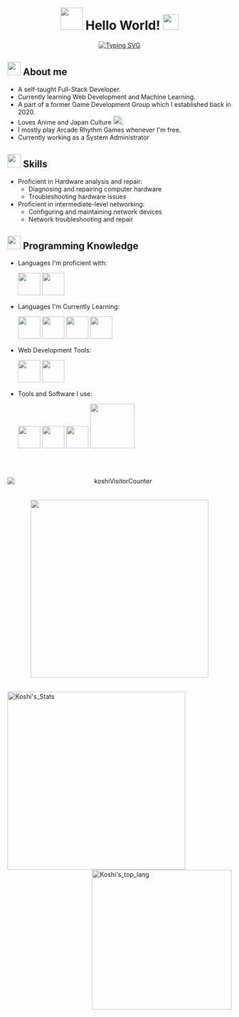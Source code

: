 <h1 align="center"><img src="https://media.giphy.com/media/13xxoHrXk4Rrdm/giphy.gif" width=50> Hello World! <img src='https://media.giphy.com/media/4T8xdbHJ9xbVlREPMW/giphy.gif' width=35></h1>

<p align='center'><a href="https://git.io/typing-svg"><img src="https://readme-typing-svg.demolab.com?font=Coda&size=30&duration=1500&pause=700&color=38DAA7&center=true&width=500&lines=Koshi+Rizumu;%E3%81%93%E3%81%97%E3%83%BC%E3%83%AA%E3%82%BA%E3%83%A0;Software+Developer;Web+Developer;Network+Admin;I.T+Analyst;" alt="Typing SVG" /></a></p>

## <img src="https://media.giphy.com/media/VqdTqQtjlNcqVixij1/giphy.gif" width=30> About me

- A self-taught Full-Stack Developer.
- Currently learning Web Development and Machine Learning.
- A part of a former Game Development Group which I established back in 2020.
- Loves Anime and Japan Culture <img src='https://media.giphy.com/media/MQMO0ckSI4WoIKKHE0/giphy.gif' width=20>.
- I mostly play Arcade Rhythm Games whenever I'm free.
- Currently working as a System Administrator 

## <img src='https://text.media.giphy.com/v1/media/giphy.gif?token=eyJhbGciOiJIUzI1NiIsInR5cCI6IkpXVCJ9.eyJrZXkiOiJwcm9kLTIwMjAtMDQtMjIiLCJzdHlsZSI6ImZsb2F0aWUiLCJ0ZXh0IjoiU2tpbGxzIiwiaWF0IjoxNzIwNTk0MTUxfQ.gS98r4hhOTurWpJDlmdsDNczy9NX-B5n77cKg2p41Gk' width=30> Skills
- Proficient in Hardware analysis and repair:
  - Diagnosing and repairing computer hardware
  - Troubleshooting hardware issues
- Proficient in intermediate-level networking:
  - Configuring and maintaining network devices
  - Network troubleshooting and repair

## <img src='https://media.giphy.com/media/lr1QZ7prMwwkqSSVLa/giphy.gif' width=30> Programming Knowledge
- Languages I'm proficient with:
 
	<img src='https://media.giphy.com/media/LMt9638dO8dftAjtco/giphy.gif' width=50> <img src='https://media.giphy.com/media/ln7z2eWriiQAllfVcn/giphy.gif' width=50>

- Languages I'm Currently Learning:

	<img src='https://i.giphy.com/media/v1.Y2lkPTc5MGI3NjExcDYzbzRiZXN0eWZzNWc2eTZ6dG1nOG5reWo2MzcxZHIxZWx3N2QwMSZlcD12MV9pbnRlcm5hbF9naWZfYnlfaWQmY3Q9cw/eNAsjO55tPbgaor7ma/giphy.gif' width=50> <img src='https://upload.wikimedia.org/wikipedia/commons/1/18/ISO_C%2B%2B_Logo.svg' width=50> <img src='https://cdn.iconscout.com/icon/free/png-512/free-java-60-1174953.png?f=webp&w=256' width=50> <img src='https://i.giphy.com/media/v1.Y2lkPTc5MGI3NjExM2dqeHdkbXpxZzM0Mmd2czIzcm91b3M0YXd5enVyczJtdjYzZGFiaiZlcD12MV9pbnRlcm5hbF9naWZfYnlfaWQmY3Q9cw/kdFc8fubgS31b8DsVu/giphy.gif' width=50>

- Web Development Tools:

	<img src='https://media.giphy.com/media/v1.Y2lkPTc5MGI3NjExYjZhMmE3MDNhOTE2MTk2MzEwOTBkZTdhZjYyYWQ5NjJhYjhjOGI4MiZjdD1z/XAxylRMCdpbEWUAvr8/giphy.gif' width=50> <img src='https://media.giphy.com/media/fsEaZldNC8A1PJ3mwp/giphy.gif' width=50>
	
- Tools and Software I use:

	<img src='https://media.giphy.com/media/jnDKffgCfGYOp6cMTK/giphy.gif' width=50> <img src='https://media.giphy.com/media/IdyAQJVN2kVPNUrojM/giphy.gif' width=50> <img src='https://media.giphy.com/media/KzJkzjggfGN5Py6nkT/giphy.gif' width=50> <img src='https://media.giphy.com/media/kH1DBkPNyZPOk0BxrM/giphy.gif' width=100> <br>

<br></br>
<p align='center' style='display: flex; flex-direction: column;'>
	<img src='https://count.getloli.com/@koshi?name=koshi&theme=rule34&padding=4&offset=0&align=top&scale=1&pixelated=1&darkmode=auto' alt='koshiVisitorCounter'><br></br>
	<a href="https://ko-fi.com/F1F7265V3"><img width=400 src='https://ko-fi.com/img/githubbutton_sm.svg'/>
<br></br>

<img width=400 align="center" alt="Koshi's_Stats" src="https://github-readme-stats-sepia-three-21.vercel.app/api?username=K0sh1R1zumu&theme=github_dark&locale=ja"/> <img width=314 align="right" alt="Koshi's_top_lang" src="https://github-readme-stats-sepia-three-21.vercel.app/api/top-langs/?username=K0sh1R1zumu&theme=github_dark&layout=compact&locale=ja"/>
